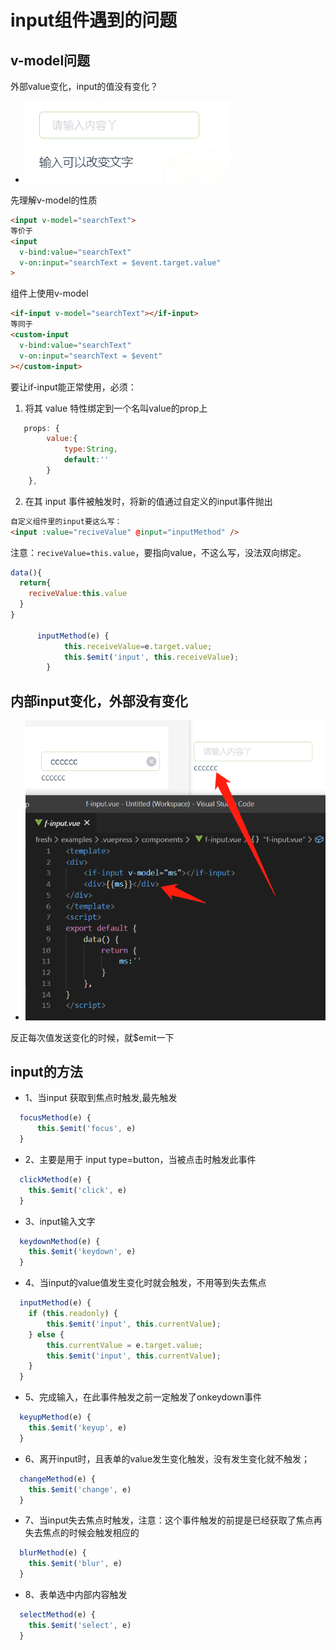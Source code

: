 # input组件遇到的问题

## v-model问题

外部value变化，input的值没有变化？

- ![q1](./imgs/inputQ1.png)

先理解v-model的性质
```html
<input v-model="searchText">
等价于
<input
  v-bind:value="searchText"
  v-on:input="searchText = $event.target.value"
>
```


组件上使用v-model
```html
<if-input v-model="searchText"></if-input>
等同于
<custom-input
  v-bind:value="searchText"
  v-on:input="searchText = $event"
></custom-input>
```

要让if-input能正常使用，必须：
1. 将其 value 特性绑定到一个名叫value的prop上
```js
   props: {
        value:{
            type:String,
            default:''
        }
    },
```

2. 在其 input 事件被触发时，将新的值通过自定义的input事件抛出
```html
自定义组件里的input要这么写：
<input :value="reciveValue" @input="inputMethod" />
```

注意：`reciveValue=this.value`，要指向value，不这么写，没法双向绑定。

```js
data(){
  return{
    reciveValue:this.value
  }
}

      inputMethod(e) {
            this.receiveValue=e.target.value;
            this.$emit('input', this.receiveValue);
        }
```

## 内部input变化，外部没有变化

- ![q2](./imgs/inputQ2.png)

反正每次值发送变化的时候，就$emit一下

## input的方法
- 1、当input 获取到焦点时触发,最先触发
```js
  focusMethod(e) {
      this.$emit('focus', e)
  }
```
- 2、主要是用于 input type=button，当被点击时触发此事件
```js
  clickMethod(e) {
    this.$emit('click', e)
  }
```
- 3、input输入文字
```js
  keydownMethod(e) {
    this.$emit('keydown', e)
  }
```
- 4、当input的value值发生变化时就会触发，不用等到失去焦点
```js
  inputMethod(e) {
    if (this.readonly) {
        this.$emit('input', this.currentValue);
    } else {
        this.currentValue = e.target.value;
        this.$emit('input', this.currentValue);
    }
  }
```
- 5、完成输入，在此事件触发之前一定触发了onkeydown事件
```js
  keyupMethod(e) {
    this.$emit('keyup', e)
  }
```
- 6、离开input时，且表单的value发生变化触发，没有发生变化就不触发；
```js
  changeMethod(e) {
    this.$emit('change', e)
  }
```
- 7、当input失去焦点时触发，注意：这个事件触发的前提是已经获取了焦点再失去焦点的时候会触发相应的
```js
  blurMethod(e) {
    this.$emit('blur', e)
  }
```
- 8、表单选中内部内容触发
```js
  selectMethod(e) {
    this.$emit('select', e)
  }
```
